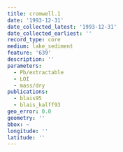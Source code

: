 ```yaml
---
title: cromwell.1
date: '1993-12-31'
date_collected_latest: '1993-12-31'
date_collected_earliest: ''
record_type: core
medium: lake_sediment
feature: '639'
description: ''
parameters:
  - Pb/extractable
  - LOI
  - mass/dry
publications:
  - blais95
  - blais_kalff93
geo_error: 0.0
geometry: ''
bbox: ~
longitude: ''
latitude: ''
---
```

